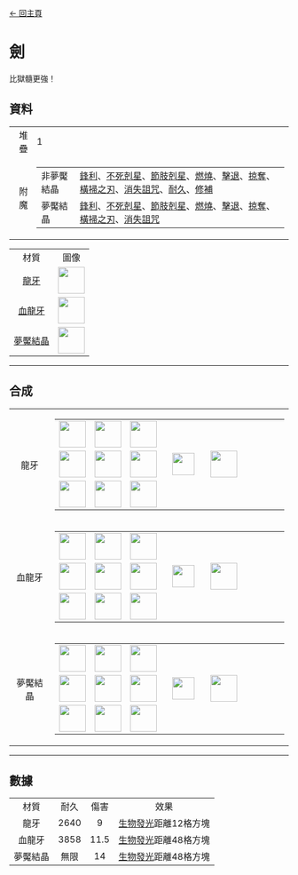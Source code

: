 [← 回主頁](../)
# 劍
比獄髓更強！

## 資料
<table>
    <tr><td align="end">堆疊</td><td>1</td></tr>
    <tr><td align="end">附魔</td><td>
        <table>
            <tr><td>非夢魘結晶</td><td><a href="https://minecraft.fandom.com/zh/wiki/鋒利">鋒利</a>、<a href="https://minecraft.fandom.com/zh/wiki/不死剋星">不死剋星</a>、<a href="https://minecraft.fandom.com/zh/wiki/節肢剋星">節肢剋星</a>、<a href="https://minecraft.fandom.com/zh/wiki/燃燒">燃燒</a>、<a href="https://minecraft.fandom.com/zh/wiki/擊退">擊退</a>、<a href="https://minecraft.fandom.com/zh/wiki/掠奪">掠奪</a>、<a href="https://minecraft.fandom.com/zh/wiki/橫掃之刃">橫掃之刃</a>、<a href="https://minecraft.fandom.com/zh/wiki/消失詛咒">消失詛咒</a>、<a href="https://minecraft.fandom.com/zh/wiki/耐久">耐久</a>、<a href="https://minecraft.fandom.com/zh/wiki/修補">修補</a></td></tr>
            <tr><td>夢魘結晶</td><td><a href="https://minecraft.fandom.com/zh/wiki/鋒利">鋒利</a>、<a href="https://minecraft.fandom.com/zh/wiki/不死剋星">不死剋星</a>、<a href="https://minecraft.fandom.com/zh/wiki/節肢剋星">節肢剋星</a>、<a href="https://minecraft.fandom.com/zh/wiki/燃燒">燃燒</a>、<a href="https://minecraft.fandom.com/zh/wiki/擊退">擊退</a>、<a href="https://minecraft.fandom.com/zh/wiki/掠奪">掠奪</a>、<a href="https://minecraft.fandom.com/zh/wiki/橫掃之刃">橫掃之刃</a>、<a href="https://minecraft.fandom.com/zh/wiki/消失詛咒">消失詛咒</a></td></tr>
        </table>
    </td></tr>
</table>
<table>
    <tr><td align="center">材質</td><td align="center">圖像</td></tr>
    <tr><td align="center"><a href="dragon_tooth.md">龍牙</a></td><td><img src="https://i.imgur.com/Pr9Lvlq.png" height="48"/></td></tr>
    <tr><td align="center"><a href="dragon_blood_tooth.md">血龍牙</a></td><td><img src="https://i.imgur.com/yIzgPwQ.png" height="48"/></td></tr>
    <tr><td align="center"><a href="nightmare_crystal.md">夢魘結晶</a></td><td><img src="https://i.imgur.com/RV6EYFJ.png" height="48"/></td></tr>
</table>

---

## 合成
<table>
    <tr>
        <td align="center">龍牙</td>
        <td>
            <table>
                <tr><td><img src="https://i.imgur.com/wl43BjZ.png" width="48"/></td><td><img src="https://i.imgur.com/ZJn6ZOj.png" width="48"/></td><td><img src="https://i.imgur.com/wl43BjZ.png" width="48"/></td><td colspan="3"></td></tr>
                <tr><td><img src="https://i.imgur.com/wl43BjZ.png" width="48"/></td><td><img src="https://i.imgur.com/ZJn6ZOj.png" width="48"/></td><td><img src="https://i.imgur.com/wl43BjZ.png" width="48"/></td><td width="70" align="center"><img src="https://i.imgur.com/VE0KqIE.png" width="40"/></td><td><img src="https://i.imgur.com/Pr9Lvlq.png" width="48"/></td><td width="70"></td></tr>
                <tr><td><img src="https://i.imgur.com/wl43BjZ.png" width="48"/></td><td><img src="https://i.imgur.com/hhnlgTn.png" width="48"/></td><td><img src="https://i.imgur.com/wl43BjZ.png" width="48"/></td><td colspan="3"></td></tr>
            </table>
        </td>
    </tr>
    <tr>
        <td align="center">血龍牙</td>
        <td>
            <table>
                <tr><td><img src="https://i.imgur.com/wl43BjZ.png" width="48"/></td><td><img src="https://i.imgur.com/DWX8hfU.png" width="48"/></td><td><img src="https://i.imgur.com/wl43BjZ.png" width="48"/></td><td colspan="3"></td></tr>
                <tr><td><img src="https://i.imgur.com/wl43BjZ.png" width="48"/></td><td><img src="https://i.imgur.com/DWX8hfU.png" width="48"/></td><td><img src="https://i.imgur.com/wl43BjZ.png" width="48"/></td><td width="70" align="center"><img src="https://i.imgur.com/VE0KqIE.png" width="40"/></td><td><img src="https://i.imgur.com/yIzgPwQ.png" width="48"/></td><td width="70"></td></tr>
                <tr><td><img src="https://i.imgur.com/wl43BjZ.png" width="48"/></td><td><img src="https://i.imgur.com/IWZz8YM.png" width="48"/></td><td><img src="https://i.imgur.com/wl43BjZ.png" width="48"/></td><td colspan="3"></td></tr>
            </table>
        </td>
    </tr>
    <tr>
        <td align="center">夢魘結晶</td>
        <td>
            <table>
                <tr><td><img src="https://i.imgur.com/wl43BjZ.png" width="48"/></td><td><img src="https://i.imgur.com/pivPa8U.png" width="48"/></td><td><img src="https://i.imgur.com/wl43BjZ.png" width="48"/></td><td colspan="3"></td></tr>
                <tr><td><img src="https://i.imgur.com/wl43BjZ.png" width="48"/></td><td><img src="https://i.imgur.com/pivPa8U.png" width="48"/></td><td><img src="https://i.imgur.com/wl43BjZ.png" width="48"/></td><td width="70" align="center"><img src="https://i.imgur.com/VE0KqIE.png" width="40"/></td><td><img src="https://i.imgur.com/RV6EYFJ.png" width="48"/></td><td width="70"></td></tr>
                <tr><td><img src="https://i.imgur.com/wl43BjZ.png" width="48"/></td><td><img src="https://i.imgur.com/DWX8hfU.png" width="48"/></td><td><img src="https://i.imgur.com/wl43BjZ.png" width="48"/></td><td colspan="3"></td></tr>
            </table>
        </td>
    </tr>
</table>

---

## 數據

<table>
    <tr><td align="center">材質</td><td align="center">耐久</td><td align="center">傷害</td><td align="center">效果</td></tr>
    <tr><td align="center">龍牙</td><td align="center">2640</td><td align="center">9</td><td><a href="../feature/entity_glowing.md">生物發光</a>距離12格方塊</td></tr>
    <tr><td align="center">血龍牙</td><td align="center">3858</td><td align="center">11.5</td><td><a href="../feature/entity_glowing.md">生物發光</a>距離48格方塊</td></tr>
    <tr><td align="center">夢魘結晶</td><td align="center">無限</td><td align="center">14</td><td><a href="../feature/entity_glowing.md">生物發光</a>距離48格方塊</td></tr>
</table>
